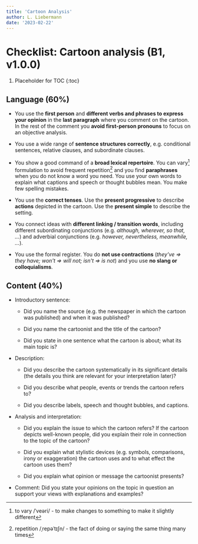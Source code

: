 ```yaml
---
title: 'Cartoon Analysis'
author: L. Liebermann
date: '2023-02-22'
---
```


# Checklist: Cartoon analysis (B1, v1.0.0)

1. Placeholder for TOC
{:toc}

## Language (60%)

- You use the **first person** and **different verbs and phrases to express
your opinion** in the **last paragraph** where you comment on the cartoon. In
the rest of the comment you **avoid first-person pronouns** to focus on an
objective analysis.

- You use a wide range of **sentence structures correctly**, e.g.
conditional sentences, relative clauses, and subordinate clauses.

- You show a good command of a **broad lexical repertoire**. You can
vary[^1] formulation to avoid frequent repetition[^2] and you find
**paraphrases** when you do not know a word you need. You use your own words to
explain what captions and speech or thought bubbles mean. You make few spelling
mistakes.

- You use the **correct tenses**. Use the **present progressive** to
describe **actions** depicted in the cartoon. Use the **present simple** to
describe the setting.

- You connect ideas with **different linking / transition words**,
including different subordinating conjunctions (e.g. *although, wherever, so
that, \...*) and adverbial conjunctions (e.g. *however, nevertheless,
meanwhile, \...*).

- You use the formal register. You do **not use contractions** (*they've
=\> they have; won't =\> will not; isn't =\> is not*) and you use **no slang or
colloquialisms**.

## Content (40%)

- Introductory sentence:

  - Did you name the source (e.g. the newspaper in which the cartoon was
    published) and when it was published?

  - Did you name the cartoonist and the title of the cartoon?

  - Did you state in one sentence what the cartoon is about; what its main
    topic is?

- Description:

  - Did you describe the cartoon systematically in its significant details
    (the details you think are relevant for your interpretation later)?

  - Did you describe what people, events or trends the cartoon refers to?

  - Did you describe labels, speech and thought bubbles, and captions.

- Analysis and interpretation:

  - Did you explain the issue to which the cartoon refers? If the cartoon
    depicts well-known people, did you explain their role in connection to the
    topic of the cartoon?

  - Did you explain what stylistic devices (e.g. symbols, comparisons, irony
    or exaggeration) the cartoon uses and to what effect the cartoon uses them?

  - Did you explain what opinion or message the cartoonist presents?

- Comment: Did you state your opinions on the topic in question an support
your views with explanations and examples?

[^1]: to vary /ˈveəri/ - to make changes to something to make it slightly different

[^2]: repetition /ˌrepəˈtɪʃn/ - the fact of doing or saying the same thing many times

